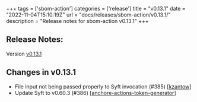 +++
tags = ['sbom-action']
categories = ['release']
title = "v0.13.1"
date = "2022-11-04T15:10:19Z"
url = "docs/releases/sbom-action/v0.13.1/"
description = "Release notes for sbom-action v0.13.1"
+++

## Release Notes:
Version [v0.13.1](https://github.com/anchore/sbom-action/releases/tag/v0.13.1)

## Changes in v0.13.1

- File input not being passed properly to Syft invocation (#385) [[kzantow](https://github.com/kzantow)]
- Update Syft to v0.60.3 (#386) [[anchore-actions-token-generator](https://github.com/anchore-actions-token-generator)]
